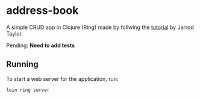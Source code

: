 # address-book

A simple CRUD app in Clojure (Ring) made by follwing the [tutorial](http://www.jarrodctaylor.com/posts/Compojure-Address-Book-Part-1/) by Jarrod Taylor.

Pending: **Need to add tests**

## Running

To start a web server for the application, run:

    lein ring server



